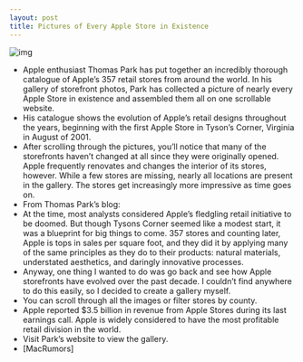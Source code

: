```yaml
---
layout: post
title: Pictures of Every Apple Store in Existence
---
```

![img](http://media.idownloadblog.com/wp-content/uploads/2011/11/Screen-shot-2011-11-09-at-2.28.40-PM-e1320866974329.png)
* Apple enthusiast Thomas Park has put together an incredibly thorough catalogue of Apple’s 357 retail stores from around the world. In his gallery of storefront photos, Park has collected a picture of nearly every Apple Store in existence and assembled them all on one scrollable website.
* His catalogue shows the evolution of Apple’s retail designs throughout the years, beginning with the first Apple Store in Tyson’s Corner, Virginia in August of 2001.
* After scrolling through the pictures, you’ll notice that many of the storefronts haven’t changed at all since they were originally opened. Apple frequently renovates and changes the interior of its stores, however. While a few stores are missing, nearly all locations are present in the gallery. The stores get increasingly more impressive as time goes on.
* From Thomas Park’s blog:
* At the time, most analysts considered Apple’s fledgling retail initiative to be doomed. But though Tysons Corner seemed like a modest start, it was a blueprint for big things to come. 357 stores and counting later, Apple is tops in sales per square foot, and they did it by applying many of the same principles as they do to their products: natural materials, understated aesthetics, and daringly innovative processes.
* Anyway, one thing I wanted to do was go back and see how Apple storefronts have evolved over the past decade. I couldn’t find anywhere to do this easily, so I decided to create a gallery myself.
* You can scroll through all the images or filter stores by county.
* Apple reported $3.5 billion in revenue from Apple Stores during its last earnings call. Apple is widely considered to have the most profitable retail division in the world.
* Visit Park’s website to view the gallery.
* [MacRumors]

